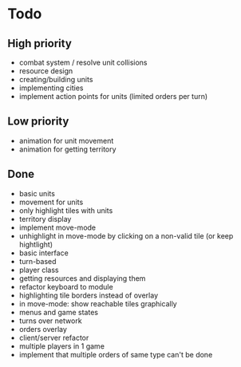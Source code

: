 # Todo

## High priority

- combat system / resolve unit collisions
- resource design
- creating/building units
- implementing cities
- implement action points for units (limited orders per turn)


## Low priority

- animation for unit movement
- animation for getting territory

## Done
- basic units
- movement for units
- only highlight tiles with units
- territory display
- implement move-mode
- unhighlight in move-mode by clicking on a non-valid tile (or keep hightlight)
- basic interface
- turn-based
- player class
- getting resources and displaying them
- refactor keyboard to module
- highlighting tile borders instead of overlay
- in move-mode: show reachable tiles graphically
- menus and game states
- turns over network
- orders overlay
- client/server refactor
- multiple players in 1 game
- implement that multiple orders of same type can't be done
